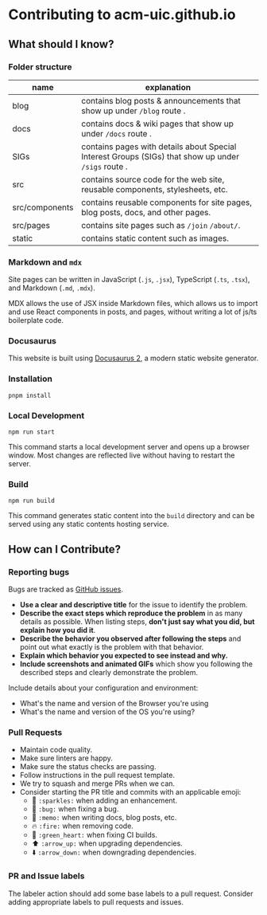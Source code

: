# Contributing to acm-uic.github.io

## What should I know?

### Folder structure

| name           | explanation                                                                                         |
| -------------- | --------------------------------------------------------------------------------------------------- |
| blog           | contains blog posts & announcements that show up under `/blog` route .                              |
| docs           | contains docs & wiki pages that show up under `/docs` route .                                       |
| SIGs           | contains pages with details about Special Interest Groups (SIGs) that show up under `/sigs` route . |
| src            | contains source code for the web site, reusable components, stylesheets, etc.                       |
| src/components | contains reusable components for site pages, blog posts, docs, and other pages.                     |
| src/pages      | contains site pages such as `/join` `/about/`.                                                      |
| static         | contains static content such as images.                                                             |

### Markdown and `mdx`

Site pages can be written in JavaScript (`.js`, `.jsx`), TypeScript (`.ts`, `.tsx`), and Markdown (`.md`, `.mdx`).

MDX allows the use of JSX inside Markdown files, which allows us to import and use React components in posts, and pages, without writing a lot of js/ts boilerplate code.

### Docusaurus

This website is built using [Docusaurus 2](https://docusaurus.io/), a modern static website generator.

### Installation

```console
pnpm install
```

### Local Development

```console
npm run start
```

This command starts a local development server and opens up a browser window. Most changes are reflected live without having to restart the server.

### Build

```console
npm run build
```

This command generates static content into the `build` directory and can be served using any static contents hosting service.

## How can I Contribute?

### Reporting bugs

Bugs are tracked as [GitHub issues](https://guides.github.com/features/issues/).

- **Use a clear and descriptive title** for the issue to identify the problem.
- **Describe the exact steps which reproduce the problem** in as many details as possible. When listing steps, **don't just say what you did, but explain how you did it**.
- **Describe the behavior you observed after following the steps** and point out what exactly is the problem with that behavior.
- **Explain which behavior you expected to see instead and why.**
- **Include screenshots and animated GIFs** which show you following the described steps and clearly demonstrate the problem.

Include details about your configuration and environment:

- What's the name and version of the Browser you're using
- What's the name and version of the OS you're using?

### Pull Requests

- Maintain code quality.
- Make sure linters are happy.
- Make sure the status checks are passing.
- Follow instructions in the pull request template.
- We try to squash and merge PRs when we can.
- Consider starting the PR title and commits with an applicable emoji:
  - 🌟 `:sparkles:` when adding an enhancement.
  - 🐛 `:bug:` when fixing a bug.
  - 📝 `:memo:` when writing docs, blog posts, etc.
  - 🔥 `:fire:` when removing code.
  - 💚 `:green_heart:` when fixing CI builds.
  - ⬆️ `:arrow_up:` when upgrading dependencies.
  - ⬇️ `:arrow_down:` when downgrading dependencies.

### PR and Issue labels

The labeler action should add some base labels to a pull request. Consider adding appropriate labels to pull requests and issues.
